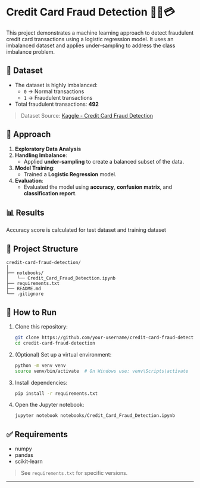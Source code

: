 # Credit Card Fraud Detection 🕵️‍♂️💳

This project demonstrates a machine learning approach to detect fraudulent credit card transactions using a logistic regression model. It uses an imbalanced dataset and applies under-sampling to address the class imbalance problem.

## 📂 Dataset

- The dataset is highly imbalanced:
  - `0` → Normal transactions
  - `1` → Fraudulent transactions
- Total fraudulent transactions: **492**

> Dataset Source: [Kaggle - Credit Card Fraud Detection](https://www.kaggle.com/datasets/mlg-ulb/creditcardfraud?resource=download)

## 🧪 Approach

1. **Exploratory Data Analysis**
2. **Handling Imbalance**: 
   - Applied **under-sampling** to create a balanced subset of the data.
3. **Model Training**:
   - Trained a **Logistic Regression** model.
4. **Evaluation**:
   - Evaluated the model using **accuracy**, **confusion matrix**, and **classification report**.

## 📊 Results

Accuracy score is calculated for test dataset and training dataset

## 📁 Project Structure

```
credit-card-fraud-detection/
│                   
├── notebooks/
│   └── Credit_Card_Fraud_Detection.ipynb
├── requirements.txt
├── README.md
└── .gitignore
```

## 🚀 How to Run

1. Clone this repository:
   ```bash
   git clone https://github.com/your-username/credit-card-fraud-detection.git
   cd credit-card-fraud-detection
   ```

2. (Optional) Set up a virtual environment:
   ```bash
   python -m venv venv
   source venv/bin/activate  # On Windows use: venv\Scripts\activate
   ```

3. Install dependencies:
   ```bash
   pip install -r requirements.txt
   ```

4. Open the Jupyter notebook:
   ```bash
   jupyter notebook notebooks/Credit_Card_Fraud_Detection.ipynb
   ```

## ✅ Requirements

- numpy
- pandas
- scikit-learn

> See `requirements.txt` for specific versions.

---


